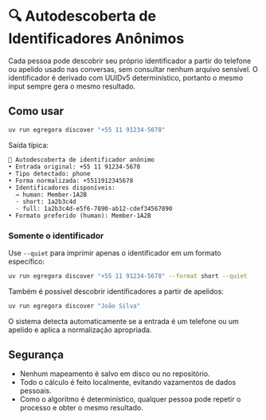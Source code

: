 # 🔍 Autodescoberta de Identificadores Anônimos

Cada pessoa pode descobrir seu próprio identificador a partir do telefone ou apelido usado
nas conversas, sem consultar nenhum arquivo sensível. O identificador é derivado
com UUIDv5 determinístico, portanto o mesmo input sempre gera o mesmo resultado.

## Como usar

```bash
uv run egregora discover "+55 11 91234-5678"
```

Saída típica:

```
📛 Autodescoberta de identificador anônimo
• Entrada original: +55 11 91234-5678
• Tipo detectado: phone
• Forma normalizada: +5511912345678
• Identificadores disponíveis:
  → human: Member-1A2B
  · short: 1a2b3c4d
  · full: 1a2b3c4d-e5f6-7890-ab12-cdef34567890
• Formato preferido (human): Member-1A2B
```

### Somente o identificador

Use `--quiet` para imprimir apenas o identificador em um formato específico:

```bash
uv run egregora discover "+55 11 91234-5678" --format short --quiet
```

Também é possível descobrir identificadores a partir de apelidos:

```bash
uv run egregora discover "João Silva"
```

O sistema detecta automaticamente se a entrada é um telefone ou um apelido e aplica a
normalização apropriada.

## Segurança

- Nenhum mapeamento é salvo em disco ou no repositório.
- Todo o cálculo é feito localmente, evitando vazamentos de dados pessoais.
- Como o algoritmo é determinístico, qualquer pessoa pode repetir o processo e obter o mesmo resultado.
